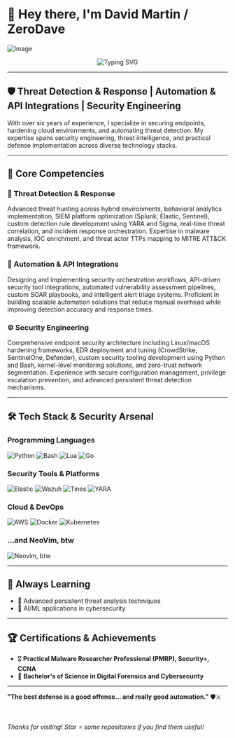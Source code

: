 # 👋 Hey there, I'm David Martin / ZeroDave

![Image](https://github.com/zerodavesec/zerodavesec/GitHubBanner.png)

<div align="center">
  <img src="https://readme-typing-svg.herokuapp.com?font=Fira+Code&pause=1000&color=7700FF&center=true&vCenter=true&width=600&lines=Threat+Detection+%26+Response;Security+Automation;Always+Learning%2C+Always+Hunting" alt="Typing SVG" />
</div>

---

## 🛡️ **Threat Detection & Response | Automation & API Integrations | Security Engineering**

With over six years of experience, I specialize in securing endpoints, hardening cloud environments, and automating threat detection. My expertise spans security engineering, threat intelligence, and practical defense implementation across diverse technology stacks.

---

## 🔧 **Core Competencies**

### 🎯 **Threat Detection & Response**
Advanced threat hunting across hybrid environments, behavioral analytics implementation, SIEM platform optimization (Splunk, Elastic, Sentinel), custom detection rule development using YARA and Sigma, real-time threat correlation, and incident response orchestration. Expertise in malware analysis, IOC enrichment, and threat actor TTPs mapping to MITRE ATT&CK framework.

### 🤖 **Automation & API Integrations**
Designing and implementing security orchestration workflows, API-driven security tool integrations, automated vulnerability assessment pipelines, custom SOAR playbooks, and intelligent alert triage systems. Proficient in building scalable automation solutions that reduce manual overhead while improving detection accuracy and response times.

### ⚙️ **Security Engineering**
Comprehensive endpoint security architecture including Linux/macOS hardening frameworks, EDR deployment and tuning (CrowdStrike, SentinelOne, Defender), custom security tooling development using Python and Bash, kernel-level monitoring solutions, and zero-trust network segmentation. Experience with secure configuration management, privilege escalation prevention, and advanced persistent threat detection mechanisms.

---

## 🛠️ **Tech Stack & Security Arsenal**

### Programming Languages
![Python](https://img.shields.io/badge/Python-3776AB?style=for-the-badge&logo=python&logoColor=white)
![Bash](https://img.shields.io/badge/Bash-4EAA25?style=for-the-badge&logo=gnu-bash&logoColor=white)
![Lua](https://img.shields.io/badge/Lua-2C2D72?style=for-the-badge&logo=lua&logoColor=white)
![Go](https://img.shields.io/badge/Go-00ADD8?style=for-the-badge&logo=go&logoColor=white)

### Security Tools & Platforms
![Elastic](https://img.shields.io/badge/Elastic-005571?style=for-the-badge&logo=elasticsearch&logoColor=white)
![Wazuh](https://img.shields.io/badge/Wazuh-005571?style=for-the-badge&logo=wazuh&logoColor=white)
![Tines](https://img.shields.io/badge/Tines-FF6B35?style=for-the-badge&logo=tines&logoColor=white)
![YARA](https://img.shields.io/badge/YARA-1E90FF?style=for-the-badge&logo=yara&logoColor=white)

### Cloud & DevOps
![AWS](https://img.shields.io/badge/AWS-FF9900?style=for-the-badge&logo=amazon-aws&logoColor=white)
![Docker](https://img.shields.io/badge/Docker-2496ED?style=for-the-badge&logo=docker&logoColor=white)
![Kubernetes](https://img.shields.io/badge/Kubernetes-326CE5?style=for-the-badge&logo=kubernetes&logoColor=white)

### ...and NeoVim, btw
![Neovim, btw](https://img.shields.io/badge/Neovim-57A143?style=for-the-badge&logo=neovim&logoColor=white)

---

## 🌱 **Always Learning**

- 📖 Advanced persistent threat analysis techniques
- 🧠 AI/ML applications in cybersecurity

---

## 🏆 **Certifications & Achievements**

- 🎖️ **Practical Malware Researcher Professional (PMRP), Security+, CCNA**
- 📝 **Bachelor's of Science in Digital Forensics and Cybersecurity**

---
  
  **"The best defense is a good offense... and really good automation."** 🛡️⚔️
  
  <br>
  
  *Thanks for visiting! Star ⭐ some repositories if you find them useful!*
</div>
